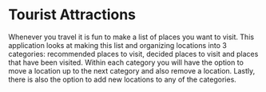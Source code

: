 # Tourist Attractions
Whenever you travel it is fun to make a list of places you want to visit. This application looks at making this list and organizing locations into 3 categories: recommended places to visit, decided places to visit and places that have been visited. Within each category you will have the option to move a location up to the next category and also remove a location. Lastly, there is also the option to add new locations to any of the categories.
